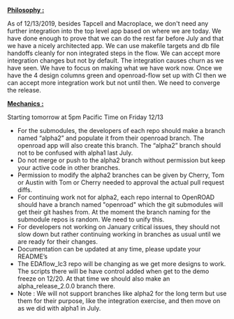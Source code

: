 **<span style="text-decoration:underline;">Philosophy :</span>**

As of 12/13/2019, besides Tapcell and Macroplace, we don't need any further integration into the top level app based on where we are today. We have done enough to prove that we can do the rest far before July and that we have a nicely architected app. We can use makefile targets and db file handoffs cleanly for non integrated steps in the flow. We can accept more integration changes but not by default. The integration causes churn as we have seen. We have to focus on making what we have work now. Once we have the 4 design columns green and openroad-flow set up with CI then we can accept more integration work but not until then. We need to converge the release. 

**<span style="text-decoration:underline;">Mechanics :</span>**

Starting tomorrow at 5pm Pacific Time on Friday 12/13



*   For the submodules, the developers of each repo should make a branch named “alpha2” and populate it from their openroad branch. The openroad app will also create this branch. The “alpha2” branch should not to be confused with alpha1 last July.
*   Do not merge or push to the alpha2 branch without permission but keep your active code in other branches.
*   Permission to modify the alpha2 branches can be given by Cherry, Tom or Austin with Tom or Cherry needed to approval the actual pull request diffs.
*   For continuing work not for alpha2, each repo internal to OpenROAD should have a branch named "openroad" which the git submodules will get their git hashes from. At the moment the branch naming for the submodule repos is random. We need to unify this.
*   For developers not working on January critical issues, they should not slow down but rather continuing working in branches as usual until we are ready for their changes.
*   Documentation can be updated at any time, please update your README’s
*   The EDAflow_lc3 repo will be changing as we get more designs to work. The scripts there will be have control added when get to the demo freeze on 12/20. At that time we should also make an alpha_release_2.0.0 branch there.
*   Note : We will not support branches like alpha2 for the long term but use them for their purpose, like the integration exercise, and then move on as we did with alpha1 in July.

<!-- Docs to Markdown version 1.0β17 -->
